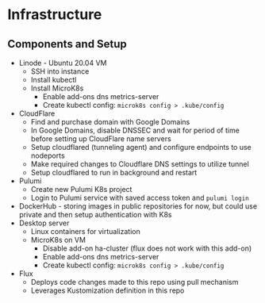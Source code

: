# Infrastructure

## Components and Setup
* Linode - Ubuntu 20.04 VM
  * SSH into instance
  * Install kubectl
  * Install MicroK8s
    * Enable add-ons dns metrics-server
    * Create kubectl config: `microk8s config > .kube/config`
* CloudFlare
  * Find and purchase domain with Google Domains
  * In Google Domains, disable DNSSEC and wait for period of time before setting up CloudFlare name servers
  * Setup cloudflared (tunneling agent) and configure endpoints to use nodeports
  * Make required changes to Cloudflare DNS settings to utilize tunnel
  * Setup cloudflared to run in background and restart
* Pulumi
  * Create new Pulumi K8s project
  * Login to Pulumi service with saved access token and `pulumi login`
* DockerHub - storing images in public repositories for now, but could use private and then setup authentication with K8s
* Desktop server
  * Linux containers for virtualization
  * MicroK8s on VM
    * Disable add-on ha-cluster (flux does not work with this add-on)
    * Enable add-ons dns metrics-server
    * Create kubectl config: `microk8s config > .kube/config`
* Flux
  * Deploys code changes made to this repo using pull mechanism
  * Leverages Kustomization definition in this repo
